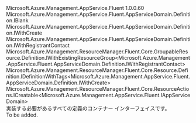 <Type Name="IDefinition" FullName="Microsoft.Azure.Management.AppService.Fluent.AppServiceDomain.Definition.IDefinition">
  <TypeSignature Language="C#" Value="public interface IDefinition : Microsoft.Azure.Management.AppService.Fluent.AppServiceDomain.Definition.IBlank, Microsoft.Azure.Management.AppService.Fluent.AppServiceDomain.Definition.IWithCreate, Microsoft.Azure.Management.AppService.Fluent.AppServiceDomain.Definition.IWithRegistrantContact, Microsoft.Azure.Management.ResourceManager.Fluent.Core.GroupableResource.Definition.IWithExistingResourceGroup&lt;Microsoft.Azure.Management.AppService.Fluent.AppServiceDomain.Definition.IWithRegistrantContact&gt;, Microsoft.Azure.Management.ResourceManager.Fluent.Core.Resource.Definition.IDefinitionWithTags&lt;Microsoft.Azure.Management.AppService.Fluent.AppServiceDomain.Definition.IWithCreate&gt;, Microsoft.Azure.Management.ResourceManager.Fluent.Core.ResourceActions.ICreatable&lt;Microsoft.Azure.Management.AppService.Fluent.IAppServiceDomain&gt;" />
  <TypeSignature Language="ILAsm" Value=".class public interface auto ansi abstract IDefinition implements class Microsoft.Azure.Management.AppService.Fluent.AppServiceDomain.Definition.IBlank, class Microsoft.Azure.Management.AppService.Fluent.AppServiceDomain.Definition.IWithAdminContact, class Microsoft.Azure.Management.AppService.Fluent.AppServiceDomain.Definition.IWithAutoRenew, class Microsoft.Azure.Management.AppService.Fluent.AppServiceDomain.Definition.IWithBillingContact, class Microsoft.Azure.Management.AppService.Fluent.AppServiceDomain.Definition.IWithCreate, class Microsoft.Azure.Management.AppService.Fluent.AppServiceDomain.Definition.IWithDomainPrivacy, class Microsoft.Azure.Management.AppService.Fluent.AppServiceDomain.Definition.IWithRegistrantContact, class Microsoft.Azure.Management.AppService.Fluent.AppServiceDomain.Definition.IWithTechContact, class Microsoft.Azure.Management.ResourceManager.Fluent.Core.GroupableResource.Definition.IWithExistingResourceGroup`1&lt;class Microsoft.Azure.Management.AppService.Fluent.AppServiceDomain.Definition.IWithRegistrantContact&gt;, class Microsoft.Azure.Management.ResourceManager.Fluent.Core.Resource.Definition.IDefinitionWithTags`1&lt;class Microsoft.Azure.Management.AppService.Fluent.AppServiceDomain.Definition.IWithCreate&gt;, class Microsoft.Azure.Management.ResourceManager.Fluent.Core.ResourceActions.ICreatable`1&lt;class Microsoft.Azure.Management.AppService.Fluent.IAppServiceDomain&gt;, class Microsoft.Azure.Management.ResourceManager.Fluent.Core.ResourceActions.IIndexable" />
  <TypeSignature Language="DocId" Value="T:Microsoft.Azure.Management.AppService.Fluent.AppServiceDomain.Definition.IDefinition" />
  <TypeSignature Language="VB.NET" Value="Public Interface IDefinition&#xA;Implements IBlank, ICreatable(Of IAppServiceDomain), IDefinitionWithTags(Of IWithCreate), IWithCreate, IWithExistingResourceGroup(Of IWithRegistrantContact), IWithRegistrantContact" />
  <TypeSignature Language="F#" Value="type IDefinition = interface&#xA;    interface IBlank&#xA;    interface IWithExistingResourceGroup&lt;IWithRegistrantContact&gt;&#xA;    interface IWithAdminContact&#xA;    interface IWithBillingContact&#xA;    interface IWithRegistrantContact&#xA;    interface IWithTechContact&#xA;    interface IWithCreate&#xA;    interface IWithDomainPrivacy&#xA;    interface IWithAutoRenew&#xA;    interface ICreatable&lt;IAppServiceDomain&gt;&#xA;    interface IIndexable&#xA;    interface IDefinitionWithTags&lt;IWithCreate&gt;" />
  <AssemblyInfo>
    <AssemblyName>Microsoft.Azure.Management.AppService.Fluent</AssemblyName>
    <AssemblyVersion>1.0.0.60</AssemblyVersion>
  </AssemblyInfo>
  <Interfaces>
    <Interface>
      <InterfaceName>Microsoft.Azure.Management.AppService.Fluent.AppServiceDomain.Definition.IBlank</InterfaceName>
    </Interface>
    <Interface>
      <InterfaceName>Microsoft.Azure.Management.AppService.Fluent.AppServiceDomain.Definition.IWithCreate</InterfaceName>
    </Interface>
    <Interface>
      <InterfaceName>Microsoft.Azure.Management.AppService.Fluent.AppServiceDomain.Definition.IWithRegistrantContact</InterfaceName>
    </Interface>
    <Interface>
      <InterfaceName>Microsoft.Azure.Management.ResourceManager.Fluent.Core.GroupableResource.Definition.IWithExistingResourceGroup&lt;Microsoft.Azure.Management.AppService.Fluent.AppServiceDomain.Definition.IWithRegistrantContact&gt;</InterfaceName>
    </Interface>
    <Interface>
      <InterfaceName>Microsoft.Azure.Management.ResourceManager.Fluent.Core.Resource.Definition.IDefinitionWithTags&lt;Microsoft.Azure.Management.AppService.Fluent.AppServiceDomain.Definition.IWithCreate&gt;</InterfaceName>
    </Interface>
    <Interface>
      <InterfaceName>Microsoft.Azure.Management.ResourceManager.Fluent.Core.ResourceActions.ICreatable&lt;Microsoft.Azure.Management.AppService.Fluent.IAppServiceDomain&gt;</InterfaceName>
    </Interface>
  </Interfaces>
  <Docs>
    <summary>
            実装する必要があるすべての定義のコンテナー インターフェイスです。
            </summary>
    <remarks>To be added.</remarks>
  </Docs>
  <Members />
</Type>